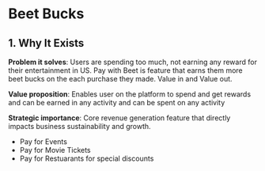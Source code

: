 # Beet Bucks

## 1. Why It Exists

**Problem it solves**: Users are spending too much, not earning any reward for their entertainment in US. Pay with Beet is feature that earns them more beet bucks on the each purchase they made. Value in and Value out.

**Value proposition**: Enables user on the platform to spend and get rewards and can be earned in any activity and can be spent on any activity

**Strategic importance**: Core revenue generation feature that directly impacts business sustainability and growth.

- Pay for Events
- Pay for Movie Tickets
- Pay for Restuarants for special discounts